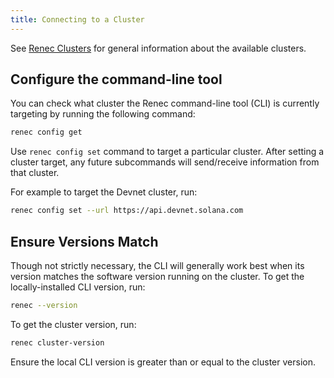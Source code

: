 ```yaml
---
title: Connecting to a Cluster
---
```


See [Renec Clusters](../clusters.md) for general information about the
available clusters.

## Configure the command-line tool

You can check what cluster the Renec command-line tool (CLI) is currently targeting by
running the following command:

```bash
renec config get
```

Use `renec config set` command to target a particular cluster. After setting
a cluster target, any future subcommands will send/receive information from that
cluster.

For example to target the Devnet cluster, run:

```bash
renec config set --url https://api.devnet.solana.com
```

## Ensure Versions Match

Though not strictly necessary, the CLI will generally work best when its version
matches the software version running on the cluster. To get the locally-installed
CLI version, run:

```bash
renec --version
```

To get the cluster version, run:

```bash
renec cluster-version
```

Ensure the local CLI version is greater than or equal to the cluster version.
